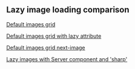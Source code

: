 ## Lazy image loading comparison

[Default images grid](https://lazy-image.vakhula.dev/without)

[Default images grid with lazy attribute](https://lazy-image.vakhula.dev/lazy-attribute)

[Default images grid next-image](https://lazy-image.vakhula.dev/next-image)

[Lazy images with Server component and 'sharp'](https://lazy-image.vakhula.dev/next-image)